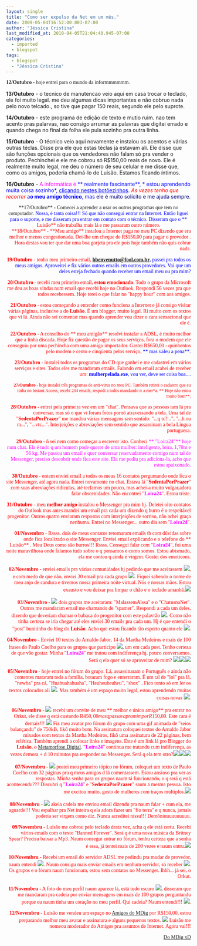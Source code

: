 ```yaml
---
layout: single
title: "Como ser expulso da Net em um mês."
date: 2009-05-04T16:52:00.003-07:00
author: "Jéssica Cristina"
last_modified_at: 2010-04-05T21:04:40.945-07:00
categories:
  - imported
  - blogspot
tags:
  - blogspot
  - "Jéssica Cristina"
---
```


<a name="more"></a><p align="left"><span style="font-family:Verdana;">**12/Outubro** - hoje entrei para o mundo da informmmmmm.

**13/Outubro** - o tecnico de manutencao veio aqui em casa trocar o teclado, ele foi muito legal. me deu algumas dicas importantes e não cobruo nada pelo novo telcado.,       so tive que pagar 150 reais, segundo ele pelo suprote.

**14/Outubro** - este programa de edição de    texto e mutio   ruim. nao tem acento pras palarvas, nao       consigo arrumar as     palavras que digitei    errado e quando chega no final da  folha    ele pula sozinho pra outra linha.

**15/Outubro** - O técnico veio aqui novamente e instalou os acentos e várias outras téclas. Disse pra ele que estas téclas já estavam ali. Ele disse que são funções opcionais que os vendedores não falam só pra vender o produto. Pechinchei e ele me cobrou só R$150,00 reais de novo. Ele é realmente muito legal, me deu o número de seu celular e me disse que, como os amigos, poderia chamá-lo de Luisão. Estamos ficando íntimos.

**16/Outubro** - <span style="color: rgb(255, 0, 255);"> A informática é <span style="color: rgb(0, 0, 255);">** realmente fascinante**, * estou aprendendo muita coisa sozinho*, <u> clicando nestes botõezinhos</u>. *<span style="color: rgb(255, 0, 0);"> As vezes tenho que recorrer* a**o meu amigo técnico**, mas <span style="color: rgb(0, 0, 128);"> ele é muito solícito e me ajuda sempre.



<div align="center"><span style="font-family:Verdana;">**17/Outubro** - Comecei a aprender a usar os outros programas que tem no computador.   <span style="color: rgb(0, 0, 255);"> Nossa, é tanta coisa!!! Só que não consegui entrar na Internet. Então liguei para o suporte, e me disseram pra entrar em contato com o técnico. Disseram que o **<span style="color: rgb(255, 0, 0);"> Luisão** não trabalha mais lá e me passaram outro número.

<span style="font-family:Verdana;">

<div align="right"><span style="font-family:Verdana;">**18/Outubro** - <span style="color: rgb(255, 0, 0);">**Meu amigo** instalou a Internet paga no meu PC dizendo que era melhor e menos congestionada. Dei-lhe um cheque de R$150,00 para pagar o provedor . Hora destas vou ter que dar uma boa gorjeta pra ele pois hoje também não quis cobrar nada.

<span style="font-family:Verdana;">

<span style="font-family:Verdana;">**19/Outubro** - tenho meu primeiro email, <span style="color: rgb(0, 0, 255);">**hbenvenutto@fool.com.br**, passei pra todos os meus amigos. Aproveitei e fiz vários outros emails em outros provedores. Vai que um deles esteja fechado quando receber um email meu ou pra mim?

**20/Outubro** - recebi meu primeiro email, **<span style="color: rgb(255, 0, 0);"> estou emocionado**. Todo o grupo da Microsoft me deu as boas vindas num email que recebi hoje no Outlook. Respondi 56 vezes pra que todos recebessem. Hoje terei o que falar no "happy hour" com aos amigos.

**21/Outubro** - estou começando a entender como funciona a Internet e já consigo visitar várias páginas, inclusive a do **<span style="color: rgb(255, 0, 0);">Luisão**. É um blogger, muito legal. Ri muito com os textos que vi lá. Ainda não sei comentar mas quando aprender vou dizer o cara sensacional que ele é.

**22/Outubro** - A conselho do <span style="color: rgb(255, 0, 0);">** meu amigão** resolvi instalar a ADSL, é muito melhor que a linha discada. Hoje fiz questão de pagar os seus serviços, fora o modem que ele conseguiu por uma pechincha com uma amigo importador. Gastei R$650,00 - quinhentos pelo modem e cento e cinqüenta pelos serviço, <span style="color: rgb(0, 0, 255);">** mas valeu a pena**.

**23/Outubro** - instalei todos os programas do CD que ganhei e me cadastrei em vários serviços e sites. Todos eles me mandaram emails. Falando em email acabei de receber um: <span style="color: rgb(0, 0, 255);">**mulherpelada.exe**, vou ver, deve ser coisa boa....

<span style="font-size:85%;"> **27/Outubro** - hoje instalei três programas de anti-virus no meu PC. Também retirei o cadastro que eu tinha no Instant Access, recebi 234 emails, respodi a todos mandando ir a mer*a. ** Hoje não estou muito bom**.

**28/Outubro** - entrei pela primeira vez em um "chat". Pensava que as pessoas iam lá pra conversar, mas só o que vi foram fotos pornô atravessando a tela. Uma tal de "<span style="color: rgb(255, 0, 0);">**SedentaPorPrazer**" me mandou várias mensagens sem sentido: "...q tc?...", "...h ou m...", "...vtc...". Interjeições e abreviações sem sentido que assassinam a bela Língua portuguesa.

**29/Outubro** - ñ sei nem como começar a escrever isto. Conheci <span style="color: rgb(255, 0, 255);">** "Loira24"** hoje num chat. Ela é tudo q um homem pode querer de uma mulher: inteligente, loira, 1,70m e 56 kg. Me passou um email e quer conversar reservadamente comigo num tal de Messenger, preciso descobrir onde fica este site. Ela me pediu pra adiciona-la, acho que estou apaixonado.

**30/Outubro** - ontem enviei email a todos os meus 16 contatos perguntando onde fica o site Messenger, até agora nada. Entrei novamente no chat. Estava lá "<span style="color: rgb(255, 0, 0);">**SedentaPorPrazer**" com suas abreviações ridículas, até teclamos um pouco, mas achei-a muito vulgar,adora falar obscenidades. Não encontrei "**<span style="color: rgb(255, 0, 255);">Loira24**". Estou triste.

**31/Outubro** - meu **<span style="color: rgb(255, 0, 0);"> melhor amigo** instalou o Messenger pra mim hj. Deletei oito contatos do Outlook mas antes mandei um email pra cada um dizendo q burro é o respeitável progenitor. Outros quatro enviaram respostas com interjeições de sorriso, não achei graça nenhuma. Entrei no Messenger... outro dia sem "**<span style="color: rgb(255, 0, 255);">Loira24**".

**01/Novembro** - Rssss. dois de meus contatos retornaram emails tb com dúvidas sobre onde fica localizado o site Messenger. Enviei email explicando e o telefone do <span style="color: rgb(255, 0, 0);">** Luisão** . Meu Deus como são burros!!! Rssss. Consegui falar com "**<span style="color: rgb(255, 0, 255);">Loira24**", foi uma noite maravilhosa onde falamos tudo sobre o q pensamos e como somos. Estou abismado, ela me contou q ainda é virgem. Gostei dos emoticons.

**02/Novembro** - enviei emails pra várias comunidades             hj pedindo que me aceitassem <img border="0" src="http://www.mdig.com.br/imagens/smiles/icon_biggrin.gif"/>, e com medo de que não, enviei 30 email pra cada grupo <img border="0" src="http://www.mdig.com.br/imagens/smiles/icon_rolleyes.gif"/>. Fiquei sabendo o nome de meu anjo de candura e tivemos nossa primeira noite virtual. Nós e nossas mãos. Estou exausto e vou deixar pra limpar o chão e o teclado amanhã.<img border="0" src="http://www.mdig.com.br/imagens/smiles/icon_wink.gif"/>

**03/Novembro** - <img border="0" src="http://www.mdig.com.br/imagens/smiles/icon_biggrin.gif"/> dois grupos me aceitaram: "MalassemAlssa" e o "ChatusnaNet". Outros me mandaram email me chamando de "spamer". Respondi a cada um deles, dizendo que deveriam chamar o babaca do progenitor com este palavrão <img border="0" src="http://www.mdig.com.br/imagens/smiles/icon_evil.gif"/>. Como não tinha certeza se iria chegar até eles enviei 30 emails pra cada um. Hj é que entendi o "post" bunitinho do blog do <span style="color: rgb(255, 0, 0);">**Luisão**. Acho que estou ficando tão esperto quanto ele <img border="0" src="http://www.mdig.com.br/imagens/smiles/icon_wink.gif"/>.

**04/Novembro** - Enviei 10 textos do Arnaldo Jabor, 14 da Martha Medeiros e mais de 100 frases do Paulo Coelho para os grupos que participo <img border="0" src="http://www.mdig.com.br/imagens/smiles/icon_wink.gif"/>, um em cada post. Tenho certeza de que vão gostar. Minha "**<span style="color: rgb(255, 0, 255);">Loira24**" me tratou com indiferença hj, pouco conversamos. Será q ela quer só se aproveitar de mim? <img border="0" src="http://www.mdig.com.br/imagens/smiles/icon_sad.gif"/><img border="0" src="http://www.mdig.com.br/imagens/smiles/icon_sad.gif"/><img border="0" src="http://www.mdig.com.br/imagens/smiles/icon_sad.gif"/>

**05/Novembro** - hoje entrei no fórum do grupo. Lá, assassinaram o Português e ainda não contentes mataram toda a família, botaram fogo e enterraram. É um tal de "lol" pra lá, "newba" pra cá, "Huahuahahuaha", "Heuheuheuheu", "shox" . Fico tonto só em ler os textos colocados ali <img border="0" src="http://www.mdig.com.br/imagens/smiles/icon_sad.gif"/>. Mas também é um espaço muito legal, estou aprendendo muitas coisas novas <img border="0" src="http://www.mdig.com.br/imagens/smiles/icon_wink.gif"/>.

**06/Novembro** - <img border="0" src="http://www.mdig.com.br/imagens/smiles/icon_biggrin.gif"/> recebi um convite de meu <span style="color: rgb(255, 0, 0);">** melhor e único amigo** pra entrar no Orkut, ele disse q está custando R$450,00 mas q passava pra mim por R$150,00. Este cara é demais!!! <img border="0" src="http://www.mdig.com.br/imagens/smiles/icon_cool.gif"/> Fiz meu avatar pro fórum do grupo com uma gif animada de "seios balançandu" de 750kB, fikô muito bom. Na assinatura coloquei textos do Arnaldo Jabor mixados com textos da Martha Medeiros, fikô uma assinatura de 22 páginas, bem eclética. Também aprendi a colocar links e imagens. Este é um link lá pro Blogger do **<span style="color: rgb(255, 0, 0);">Luisão**, o <a href="http://www.mdig.com.br/index.php?memberid=5" target="_blank"> Metamorfose Digital</a>. "**<span style="color: rgb(255, 0, 255);">Loira24**" continua me tratandu cum indiferença, as vezes demora + d 10 minutos pra responder no Messenger. Será q ela tem otro?<img border="0" src="http://www.mdig.com.br/imagens/smiles/icon_sad.gif"/><img border="0" src="http://www.mdig.com.br/imagens/smiles/icon_sad.gif"/><img border="0" src="http://www.mdig.com.br/imagens/smiles/icon_sad.gif"/>

**07/Novembru** - <img border="0" src="http://www.mdig.com.br/imagens/smiles/icon_biggrin.gif"/> postei meu primeiro tópico no fórum, coloquei um texto de Paulo Coelho com 32 páginas pra q meus amigos d lá comentassem. Estou ansioso pra ver as respostas. Minha senha para os grupos naum tá funcionando, o q será q está acontecendu??? Discubri q "**<span style="color: rgb(255, 0, 255);">Loira24**" e "<span style="color: rgb(255, 0, 0);">**SedentaPorPrazer**" saum a mesma pessoa. Isto me excitou muito, gosto de mulheres com traços múltiplos.<img border="0" src="http://www.mdig.com.br/imagens/smiles/icon_cool.gif"/>

**08/Novembru** - <img border="0" src="http://www.mdig.com.br/imagens/smiles/icon_evil.gif"/> akela cadela me enviou email dizendu pra naum falar + cum ela, me aguarde!!! Vou espalhar pra Net inteira q ela adora fazer um "fio terra" e q nunca, jamais poderia ser virgem como diz. Nunca acreditei nissu!!! Demôniuuuuuuuuuu.

**09/Novembru** - Luisão me cobrou pelo teclado desta vez, achu q ele está certu. Recebi vários emails com o texto "Banned Forever". Será q é uma nova música da Britney Spear? Precisu baixar a Mp3. Naum consegui entrar no fórum, tenhu certeza que a senha é essa, já tentei mais de 200 vezes e naum entru.<img border="0" src="http://www.mdig.com.br/imagens/smiles/icon_evil.gif"/>

**10/Novembru** - Recebi um email do servidor ADSL me pedindu pra mudar de provedor, naum entendi <img border="0" src="http://www.mdig.com.br/imagens/smiles/icon_eek.gif"/>. Naum consigu mais enviar emails em nenhum  servidor, só receber <img border="0" src="http://www.mdig.com.br/imagens/smiles/icon_evil.gif"/>. Os grupos e o fórum naum funcionam, estou sem contatos no Messenger. Ihhh... já sei, o Orkut.

**11/Novembru** - A foto do meu perfil naum aparece lá, está tudo escuro <img border="0" src="http://www.mdig.com.br/imagens/smiles/icon_eek.gif"/>, disseram que me mandaram pra cadeia por enviar mensagens em mais de 100 grupos perguntandu porque eu naum tinha um coração no meu perfil. Qui cadeia? Naum entendi!!! <img border="0" src="http://www.mdig.com.br/imagens/smiles/icon_eek.gif"/>.

**12/Novembru** - Luisão me vendeu um espaço no <a href="http://amigos.mdig.com.br/" onmousemove="window.status='Site Metamorfose Digital'" title="Site Metamorfose Digital">Amigos do MDig</a> por R$150,00, estou preparando melhor meu avatar e assinatura e alguns pequenos textos. <img border="0" src="http://www.mdig.com.br/imagens/smiles/icon_biggrin.gif"/> Luisão me nomeou moderador do Amigos pra assuntos de Internet. Agora vai!!!





<a href="http://www.mdig.com.br/index.php?itemid=30">Do MDig   xD</a>
